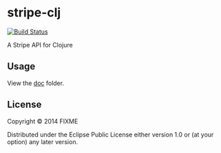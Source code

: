 # stripe-clj
[![Build Status](https://travis-ci.org/dyba/stripe-clj.svg?branch=master)](https://travis-ci.org/dyba/stripe-clj)

A Stripe API for Clojure

## Usage

View the [doc](doc/) folder.

## License

Copyright © 2014 FIXME

Distributed under the Eclipse Public License either version 1.0 or (at
your option) any later version.

